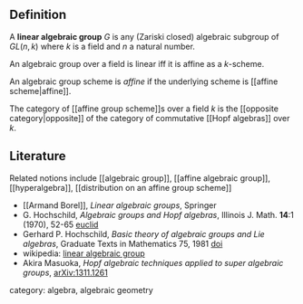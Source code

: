 ## Definition

A __linear algebraic group__ $G$ is any (Zariski closed) algebraic subgroup of $GL(n,k)$ where $k$ is a field and $n$ a natural number.

An algebraic group over a field is linear iff it is affine 
as a $k$-scheme. 

An algebraic group scheme is *affine* if the underlying scheme is [[affine scheme|affine]].

The category of [[affine group scheme]]s over a field $k$ is the [[opposite category|opposite]] of the category of commutative [[Hopf algebras]] over $k$.

## Literature

Related notions include [[algebraic group]], [[affine algebraic group]], [[hyperalgebra]], [[distribution on an affine group scheme]]

* [[Armand Borel]], _Linear algebraic groups_, Springer
* G. Hochschild, _Algebraic groups and Hopf algebras_, Illinois J. Math. __14__:1 (1970), 52-65 [euclid](https://projecteuclid.org/euclid.ijm/1256053299)
* Gerhard P. Hochschild, _Basic theory of algebraic groups and Lie algebras_,  Graduate Texts in Mathematics 75, 1981 [doi](10.1007/978-1-4613-8114-3)
* wikipedia: [linear algebraic group](https://en.wikipedia.org/wiki/Linear_algebraic_group)
* Akira Masuoka, _Hopf algebraic techniques applied to super algebraic groups_, [arXiv:1311.1261](https://arxiv.org/abs/1311.1261) 

category: algebra, algebraic geometry
    
